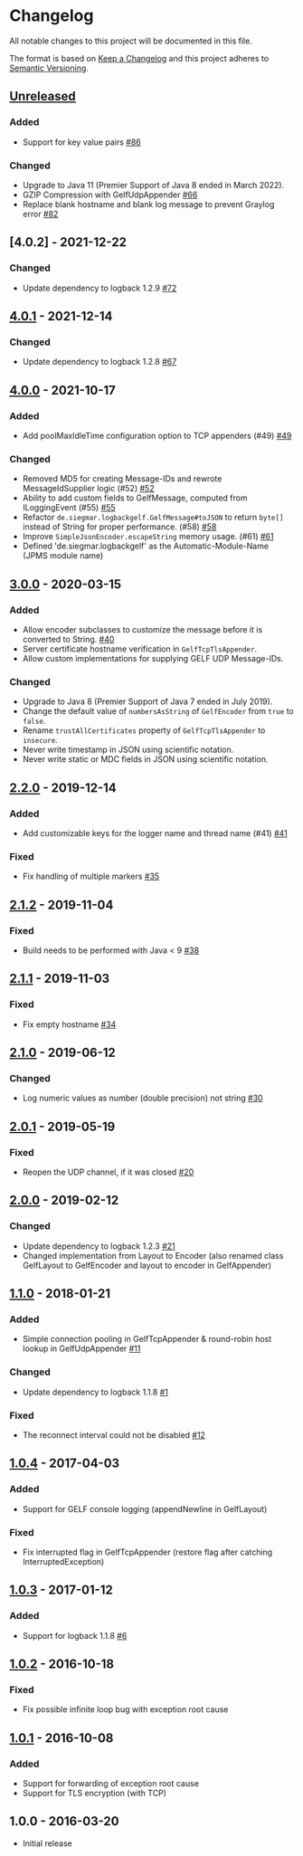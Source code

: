 # Changelog
All notable changes to this project will be documented in this file.

The format is based on [Keep a Changelog](https://keepachangelog.com/en/1.0.0/)
and this project adheres to [Semantic Versioning](https://semver.org/spec/v2.0.0.html).

## [Unreleased]
### Added
- Support for key value pairs
  [\#86](https://github.com/osiegmar/logback-gelf/issues/86)

### Changed
- Upgrade to Java 11 (Premier Support of Java 8 ended in March 2022).
- GZIP Compression with GelfUdpAppender
  [\#66](https://github.com/osiegmar/logback-gelf/issues/66)
- Replace blank hostname and blank log message to prevent Graylog error
  [\#82](https://github.com/osiegmar/logback-gelf/issues/82)

## [4.0.2] - 2021-12-22
### Changed
- Update dependency to logback 1.2.9
  [\#72](https://github.com/osiegmar/logback-gelf/issues/72)

## [4.0.1] - 2021-12-14
### Changed
- Update dependency to logback 1.2.8
  [\#67](https://github.com/osiegmar/logback-gelf/issues/67)

## [4.0.0] - 2021-10-17
### Added
- Add poolMaxIdleTime configuration option to TCP appenders (#49)
  [\#49](https://github.com/osiegmar/logback-gelf/pull/49)

### Changed
- Removed MD5 for creating Message-IDs and rewrote MessageIdSupplier logic (#52)
  [\#52](https://github.com/osiegmar/logback-gelf/issues/52)
- Ability to add custom fields to GelfMessage, computed from ILoggingEvent (#55)
  [\#55](https://github.com/osiegmar/logback-gelf/issues/55)
- Refactor `de.siegmar.logbackgelf.GelfMessage#toJSON` to return `byte[]`
  instead of String for proper performance. (#58)
  [\#58](https://github.com/osiegmar/logback-gelf/issues/58)
- Improve `SimpleJsonEncoder.escapeString` memory usage. (#61)
  [\#61](https://github.com/osiegmar/logback-gelf/issues/61)
- Defined 'de.siegmar.logbackgelf' as the Automatic-Module-Name (JPMS module name)

## [3.0.0] - 2020-03-15
### Added
- Allow encoder subclasses to customize the message before it is converted to String.
  [\#40](https://github.com/osiegmar/logback-gelf/issues/40)
- Server certificate hostname verification in `GelfTcpTlsAppender`.
- Allow custom implementations for supplying GELF UDP Message-IDs.

### Changed
- Upgrade to Java 8 (Premier Support of Java 7 ended in July 2019).
- Change the default value of `numbersAsString` of `GelfEncoder` from `true` to `false`.
- Rename `trustAllCertificates` property of `GelfTcpTlsAppender` to `insecure`.
- Never write timestamp in JSON using scientific notation.
- Never write static or MDC fields in JSON using scientific notation.

## [2.2.0] - 2019-12-14
### Added
- Add customizable keys for the logger name and thread name (#41)
  [\#41](https://github.com/osiegmar/logback-gelf/issues/41)

### Fixed
- Fix handling of multiple markers
  [\#35](https://github.com/osiegmar/logback-gelf/issues/35)

## [2.1.2] - 2019-11-04
### Fixed
- Build needs to be performed with Java < 9
  [\#38](https://github.com/osiegmar/logback-gelf/issues/38)

## [2.1.1] - 2019-11-03
### Fixed
- Fix empty hostname
  [\#34](https://github.com/osiegmar/logback-gelf/issues/34)

## [2.1.0] - 2019-06-12
### Changed
- Log numeric values as number (double precision) not string
  [\#30](https://github.com/osiegmar/logback-gelf/pull/30)

## [2.0.1] - 2019-05-19
### Fixed
- Reopen the UDP channel, if it was closed
  [\#20](https://github.com/osiegmar/logback-gelf/issues/20)

## [2.0.0] - 2019-02-12
### Changed
- Update dependency to logback 1.2.3
  [\#21](https://github.com/osiegmar/logback-gelf/issues/21)
- Changed implementation from Layout to Encoder (also renamed class GelfLayout to GelfEncoder and layout to encoder in GelfAppender)

## [1.1.0] - 2018-01-21
### Added
- Simple connection pooling in GelfTcpAppender & round-robin host lookup in GelfUdpAppender
  [\#11](https://github.com/osiegmar/logback-gelf/issues/11)

### Changed
- Update dependency to logback 1.1.8
  [\#1](https://github.com/osiegmar/logback-gelf/issues/1)

### Fixed
- The reconnect interval could not be disabled
  [\#12](https://github.com/osiegmar/logback-gelf/issues/12)

## [1.0.4] - 2017-04-03
### Added
- Support for GELF console logging (appendNewline in GelfLayout)

### Fixed
- Fix interrupted flag in GelfTcpAppender (restore flag after catching InterruptedException)

## [1.0.3] - 2017-01-12
### Added
- Support for logback 1.1.8
  [\#6](https://github.com/osiegmar/logback-gelf/issues/6)

## [1.0.2] - 2016-10-18
### Fixed
- Fix possible infinite loop bug with exception root cause

## [1.0.1] - 2016-10-08
### Added
- Support for forwarding of exception root cause
- Support for TLS encryption (with TCP)

## 1.0.0 - 2016-03-20

- Initial release

[Unreleased]: https://github.com/osiegmar/logback-gelf/compare/v4.0.1...HEAD
[4.0.1]: https://github.com/osiegmar/logback-gelf/compare/v4.0.0...v4.0.1
[4.0.0]: https://github.com/osiegmar/logback-gelf/compare/v3.0.0...v4.0.0
[3.0.0]: https://github.com/osiegmar/logback-gelf/compare/v2.2.0...v3.0.0
[2.2.0]: https://github.com/osiegmar/logback-gelf/compare/v2.1.2...v2.2.0
[2.1.2]: https://github.com/osiegmar/logback-gelf/compare/v2.1.1...v2.1.2
[2.1.1]: https://github.com/osiegmar/logback-gelf/compare/v2.1.0...v2.1.1
[2.1.0]: https://github.com/osiegmar/logback-gelf/compare/v2.0.1...v2.1.0
[2.0.1]: https://github.com/osiegmar/logback-gelf/compare/v2.0.0...v2.0.1
[2.0.0]: https://github.com/osiegmar/logback-gelf/compare/v1.1.0...v2.0.0
[1.1.0]: https://github.com/osiegmar/logback-gelf/compare/v1.0.4...v1.1.0
[1.0.4]: https://github.com/osiegmar/logback-gelf/compare/v1.0.3...v1.0.4
[1.0.3]: https://github.com/osiegmar/logback-gelf/compare/v1.0.2...v1.0.3
[1.0.2]: https://github.com/osiegmar/logback-gelf/compare/v1.0.1...v1.0.2
[1.0.1]: https://github.com/osiegmar/logback-gelf/compare/v1.0.0...v1.0.1
